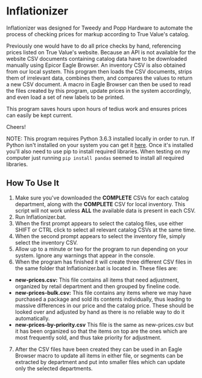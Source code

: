 # Inflationizer
Inflationizer was designed for Tweedy and Popp Hardware to automate the process of checking prices for markup according to True Value's catalog.

Previously one would have to do all price checks by hand, referencing prices listed on True Value's website. Because an API is not available for the website CSV documents containing catalog data have to be downloaded manually using Epicor Eagle Browser. An inventory CSV is also obtained from our local system. This program then loads the CSV documents, strips them of irrelevant data, combines them, and compares the values to return a new CSV document. A macro in Eagle Browser can then be used to read the files created by this program, update prices in the system accordingly, and even load a set of new labels to be printed.

This program saves hours upon hours of tedius work and ensures prices can easily be kept current.

Cheers!

NOTE: This program requires Python 3.6.3 installed locally in order to run. If Python isn't installed on your system you can get it [here](https://www.python.org/downloads/release/python-363/). Once it's installed you'll also need to use pip to install required libraries. When testing on my computer just running `pip install pandas` seemed to install all required libraries. 

## How To Use It
1. Make sure you've downloaded the **COMPLETE** CSVs for each catalog department, along with the **COMPLETE** CSV for local inventory. This script will not work unless **ALL** the available data is present in each CSV.
2. Run Inflationizer.bat.
3. When the first prompt appears to select the catalog files, use either SHIFT or CTRL click to select all relevant catalog CSVs at the same time.
4. When the second prompt appears to select the inventory file, simply select the inventory CSV.
5. Allow up to a minute or two for the program to run depending on your system. Ignore any warnings that appear in the console.
6. When the program has finished it will create three different CSV files in the same folder that Inflationizer.bat is located in. These files are:
* **new-prices.csv:** This file contains all items that need adjustment, organized by retail department and then grouped by fineline code.
* **new-prices-bulk.csv:** This file contains any items where we may have purchased a package and sold its contents individually, thus leading to massive differences in our price and the catalog price. These should be looked over and adjusted by hand as there is no reliable way to do it automatically. 
* **new-prices-by-priority.csv** This file is the same as new-prices.csv but it has been organized so that the items on top are the ones which are most frequently sold, and thus take priority for adjustment.
7. After the CSV files have been created they can be used in an Eagle Browser macro to update all items in either file, or segments can be extracted by department and put into smaller files which can update only the selected departments. 
